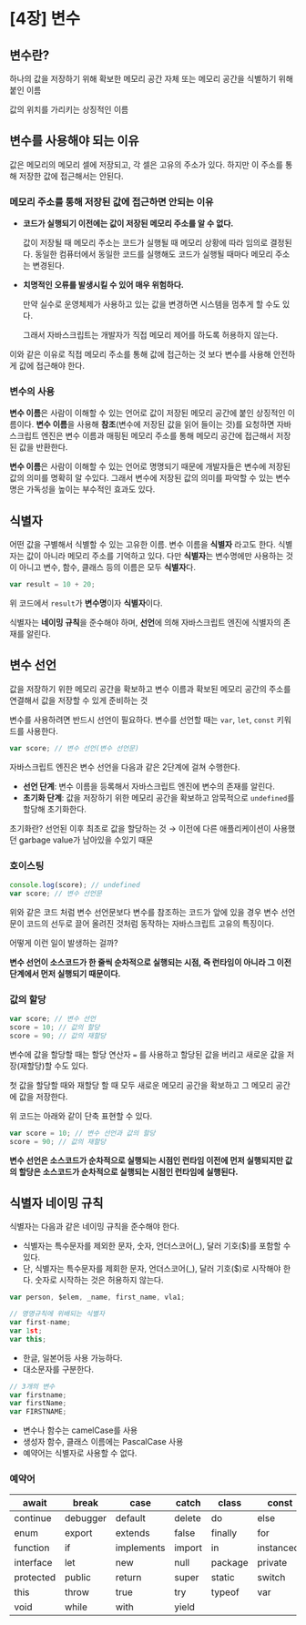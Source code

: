 # [4장] 변수

## 변수란?

하나의 값을 저장하기 위해 확보한 메모리 공간 자체 또는 메모리 공간을 식별하기 위해 붙인 이름

값의 위치를 가리키는 상징적인 이름

## 변수를 사용해야 되는 이유

값은 메모리의 메모리 셀에 저장되고, 각 셀은 고유의 주소가 있다. 하지만 이 주소를 통해 저장한 값에 접근해서는 안된다. 

### 메모리 주소를 통해 저장된 값에 접근하면 안되는 이유

- **코드가 실행되기 이전에는 값이 저장된 메모리 주소를 알 수 없다.**
    
    값이 저장될 때 메모리 주소는 코드가 실행될 때 메모리 상황에 따라 임의로 결정된다. 동일한 컴퓨터에서 동일한 코드를 실행해도 코드가 실행될 때마다 메모리 주소는 변경된다.
    
- **치명적인 오류를 발생시킬 수 있어 매우 위험하다.**
    
    만약 실수로 운영체제가 사용하고 있는 값을 변경하면 시스템을 멈추게 할 수도 있다.
    
    그래서 자바스크립트는 개발자가 직접 메모리 제어를 하도록 허용하지 않는다.
    

이와 같은 이유로 직접 메모리 주소를 통해 값에 접근하는 것 보다 변수를 사용해 안전하게 값에 접근해야 한다.

### 변수의 사용

**변수 이름**은 사람이 이해할 수 있는 언어로 값이 저장된 메모리 공간에 붙인 상징적인 이름이다. **변수 이름**을 사용해 **참조**(변수에 저장된 값을 읽어 들이는 것)를 요청하면 자바스크립트 엔진은 변수 이름과 매핑된 메모리 주소를 통해 메모리 공간에 접근해서 저장된 값을 반환한다.

**변수 이름**은 사람이 이해할 수 있는 언어로 명명되기 때문에 개발자들은 변수에 저장된 값의 의미를 명확히 알 수있다. 그래서 변수에 저장된 값의 의미를 파악할 수 있는 변수명은 가독성을 높이는 부수적인 효과도 있다.

## 식별자

어떤 값을 구별해서 식별할 수 있는 고유한 이름. 변수 이름을 **식별자** 라고도 한다. 식별자는 값이 아니라 메모리 주소를 기억하고 있다. 다만 **식별자**는 변수명에만 사용하는 것이 아니고 변수, 함수, 클래스 등의 이름은 모두 **식별자**다.

```jsx
var result = 10 + 20;
```

위 코드에서 `result`가 **변수명**이자 **식별자**이다. 

식별자는 **네이밍 규칙**을 준수해야 하며, **선언**에 의해 자바스크립트 엔진에 식별자의 존재를 알린다.

## 변수 선언

값을 저장하기 위한 메모리 공간을 확보하고 변수 이름과 확보된 메모리 공간의 주소를 연결해서 값을 저장할 수 있게 준비하는 것

변수를 사용하려면 반드시 선언이 필요하다. 변수를 선언할 때는 `var`, `let`, `const` 키워드를 사용한다.

```jsx
var score; // 변수 선언(변수 선언문)
```

자바스크립트 엔진은 변수 선언을 다음과 같은 2단계에 걸쳐 수행한다.

- **선언 단계**: 변수 이름을 등록해서 자바스크립트 엔진에 변수의 존재를 알린다.
- **초기화 단계**: 값을 저장하기 위한 메모리 공간을 확보하고 암묵적으로 `undefined`를 할당해 초기화한다.

초기화란? 선언된 이후 최초로 값을 할당하는 것 → 이전에 다른 애플리케이션이 사용했던 garbage value가 남아있을 수있기 때문

### 호이스팅

```jsx
console.log(score); // undefined
var score; // 변수 선언문
```

위와 같은 코드 처럼 변수 선언문보다 변수를 참조하는 코드가 앞에 있을 경우 변수 선언문이 코드의 선두로 끌어 올려진 것처럼 동작하는 자바스크립트 고유의 특징이다.

어떻게 이런 일이 발생하는 걸까?

**변수 선언이 소스코드가 한 줄씩 순차적으로 실행되는 시점, 즉 런타임이 아니라 그 이전 단계에서 먼저 실행되기 때문이다.**

### 값의 할당

```jsx
var score; // 변수 선언
score = 10; // 값의 할당
score = 90; // 값의 재할당
```

변수에 값을 할당할 때는 할당 연산자 `=` 를 사용하고 할당된 값을 버리고 새로운 값을 저장(재할당)할 수도 있다.

첫 값을 할당할 때와 재할당 할 때 모두 새로운 메모리 공간을 확보하고 그 메모리 공간에 값을 저장한다. 

위 코드는 아래와 같이 단축 표현할 수 있다.

```jsx
var score = 10; // 변수 선언과 값의 할당
score = 90; // 값의 재할당
```

**변수 선언은 소스코드가 순차적으로 실행되는 시점인 런타임 이전에 먼저 실행되지만 값의 할당은 소스코드가 순차적으로 실행되는 시점인 런타임에 실행된다.**

## 식별자 네이밍 규칙

식별자는 다음과 같은 네이밍 규칙을 준수해야 한다.

- 식별자는 특수문자를 제외한 문자, 숫자, 언더스코어(_), 달러 기호($)를 포함할 수 있다.
- 단, 식별자는 특수문자를 제회한 문자, 언더스코어(_), 달러 기호($)로 시작해야 한다. 숫자로 시작하는 것은 허용하지 않는다.

```jsx
var person, $elem, _name, first_name, vla1;

// 명명규칙에 위배되는 식별자
var first-name;
var 1st;
var this;
```

- 한글, 일본어등 사용 가능하다.
- 대소문자를 구분한다.

```jsx
// 3개의 변수
var firstname;
var firstName;
var FIRSTNAME;
```

- 변수나 함수는 camelCase를 사용
- 생성자 함수, 클래스 이름에는 PascalCase 사용
- 예약어는 식별자로 사용할 수 없다.

### 예약어

| await | break | case | catch | class | const |
| --- | --- | --- | --- | --- | --- |
| continue | debugger | default | delete | do | else |
| enum | export | extends | false | finally | for |
| function | if | implements | import | in | instanceof |
| interface | let | new | null | package | private |
| protected | public | return | super | static | switch |
| this | throw | true | try | typeof | var |
| void | while | with | yield |  |  |